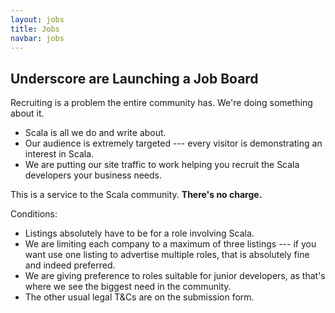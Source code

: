 ```yaml
---
layout: jobs
title: Jobs
navbar: jobs
---
```


## Underscore are Launching a Job Board

Recruiting is a problem the entire community has. We're doing something about it.

- Scala is all we do and write about.
- Our audience is extremely targeted --- every visitor is demonstrating an interest in Scala.
- We are putting our site traffic to work helping you recruit the Scala developers your business needs.

This is a service to the Scala community. **There's no charge.**

Conditions:

- Listings absolutely have to be for a role involving Scala.
- We are limiting each company to a maximum of three listings --- if you want use one listing to advertise multiple roles, that is absolutely fine and indeed preferred.
- We are giving preference to roles suitable for junior developers, as that's where we see the biggest need in the community.
- The other usual legal T&amp;Cs are on the submission form.

